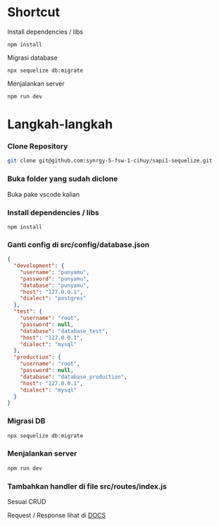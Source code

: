 # Shortcut

Install dependencies / libs

```
npm install
```

Migrasi database

```
npx sequelize db:migrate
```

Menjalankan server

```
npm run dev
```

# Langkah-langkah

### Clone Repository

```bash
git clone git@github.com:synrgy-5-fsw-1-cihuy/sapi1-sequelize.git
```

### Buka folder yang sudah diclone

Buka pake vscode kalian

### Install dependencies / libs

```
npm install
```

### Ganti config di src/config/database.json

```json
{
  "development": {
    "username": "punyamu",
    "password": "punyamu",
    "database": "punyamu",
    "host": "127.0.0.1",
    "dialect": "postgres"
  },
  "test": {
    "username": "root",
    "password": null,
    "database": "database_test",
    "host": "127.0.0.1",
    "dialect": "mysql"
  },
  "production": {
    "username": "root",
    "password": null,
    "database": "database_production",
    "host": "127.0.0.1",
    "dialect": "mysql"
  }
}
```

### Migrasi DB

```bash
npx sequelize db:migrate
```

### Menjalankan server

```bash
npm run dev
```

### Tambahkan handler di file src/routes/index.js

Sesuai CRUD

Request / Response lihat di [DOCS](DOCS.md)
